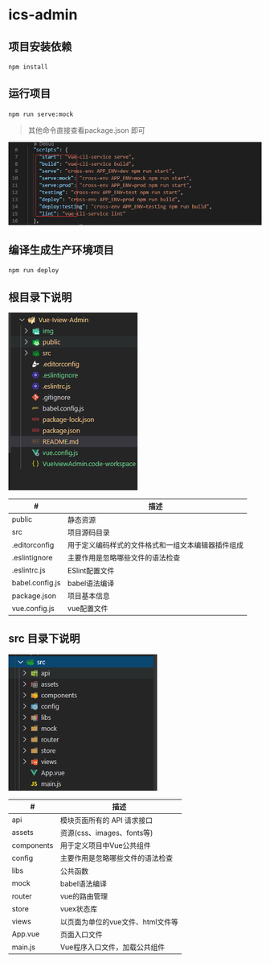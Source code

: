 # ics-admin

## 项目安装依赖

``
npm install
``

## 运行项目

``
npm run serve:mock
``

> 其他命令直接查看package.json 即可

![Image text](./img/1.png)

## 编译生成生产环境项目

``
npm run deploy
``

## 根目录下说明

![Image text](./img/2.png)

| # | 描述 |
| --- | --- |
| public | 静态资源 |
| src | 项目源码目录  |
| .editorconfig | 用于定义编码样式的文件格式和一组文本编辑器插件组成 |
| .eslintignore | 主要作用是忽略哪些文件的语法检查 |
| .eslintrc.js | ESlint配置文件 |
| babel.config.js | babel语法编译 |
| package.json | 项目基本信息 |
| vue.config.js | vue配置文件 |

## src 目录下说明

![Image text](./img/3.png)

| # | 描述 |
| --- | --- |
| api | 模块页面所有的 API 请求接口 |
| assets | 资源(css、images、fonts等)  |
| components | 用于定义项目中Vue公共组件 |
| config | 主要作用是忽略哪些文件的语法检查 |
| libs | 公共函数 |
| mock | babel语法编译 |
| router | vue的路由管理 |
| store |  vuex状态库 |
| views | 以页面为单位的vue文件、html文件等 |
| App.vue | 页面入口文件 |
| main.js | Vue程序入口文件，加载公共组件 |

